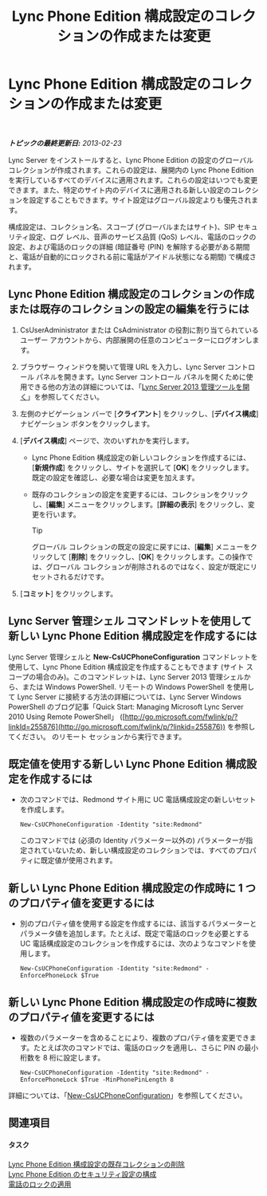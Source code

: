 ﻿---
title: Lync Phone Edition 構成設定のコレクションの作成または変更
TOCTitle: Lync Phone Edition 構成設定のコレクションの作成または変更
ms:assetid: 6cf714af-8f57-4a71-89ad-0a776302b2ba
ms:mtpsurl: https://technet.microsoft.com/ja-jp/library/JJ688086(v=OCS.15)
ms:contentKeyID: 49886992
ms.date: 05/19/2016
mtps_version: v=OCS.15
ms.translationtype: HT
---

# Lync Phone Edition 構成設定のコレクションの作成または変更

 

_**トピックの最終更新日:** 2013-02-23_

Lync Server をインストールすると、Lync Phone Edition の設定のグローバル コレクションが作成されます。これらの設定は、展開内の Lync Phone Edition を実行しているすべてのデバイスに適用されます。これらの設定はいつでも変更できます。また、特定のサイト内のデバイスに適用される新しい設定のコレクションを設定することもできます。サイト設定はグローバル設定よりも優先されます。

構成設定は、コレクション名、スコープ (グローバルまたはサイト)、SIP セキュリティ設定、ログ レベル、音声のサービス品質 (QoS) レベル、電話のロックの設定、および電話のロックの詳細 (暗証番号 (PIN) を解除する必要がある期間と、電話が自動的にロックされる前に電話がアイドル状態になる期間) で構成されます。

## Lync Phone Edition 構成設定のコレクションの作成または既存のコレクションの設定の編集を行うには

1.  CsUserAdministrator または CsAdministrator の役割に割り当てられているユーザー アカウントから、内部展開の任意のコンピューターにログオンします。

2.  ブラウザー ウィンドウを開いて管理 URL を入力し、Lync Server コントロール パネルを開きます。Lync Server コントロール パネルを開くために使用できる他の方法の詳細については、「[Lync Server 2013 管理ツールを開く](lync-server-2013-open-lync-server-administrative-tools.md)」を参照してください。

3.  左側のナビゲーション バーで \[**クライアント**\] をクリックし、\[**デバイス構成**\] ナビゲーション ボタンをクリックします。

4.  \[**デバイス構成**\] ページで、次のいずれかを実行します。
    
      - Lync Phone Edition 構成設定の新しいコレクションを作成するには、\[**新規作成**\] をクリックし、サイトを選択して \[**OK**\] をクリックします。既定の設定を確認し、必要な場合は変更を加えます。
    
      - 既存のコレクションの設定を変更するには、コレクションをクリックし、\[**編集**\] メニューをクリックします。\[**詳細の表示**\] をクリックし、変更を行います。
        

        > [!TIP]
        > グローバル コレクションの既定の設定に戻すには、[<STRONG>編集</STRONG>] メニューをクリックして [<STRONG>削除</STRONG>] をクリックし、[<STRONG>OK</STRONG>] をクリックします。この操作では、グローバル コレクションが削除されるのではなく、設定が既定にリセットされるだけです。



5.  \[**コミット**\] をクリックします。

## Lync Server 管理シェル コマンドレットを使用して新しい Lync Phone Edition 構成設定を作成するには

Lync Server 管理シェルと **New-CsUCPhoneConfiguration** コマンドレットを使用して、Lync Phone Edition 構成設定を作成することもできます (サイト スコープの場合のみ)。このコマンドレットは、Lync Server 2013 管理シェルから、または Windows PowerShell. リモートの Windows PowerShell を使用して Lync Server に接続する方法の詳細については、Lync Server Windows PowerShell のブログ記事「Quick Start: Managing Microsoft Lync Server 2010 Using Remote PowerShell」 ([http://go.microsoft.com/fwlink/p/?linkId=255876](http://go.microsoft.com/fwlink/p/?linkid=255876)) を参照してください。 のリモート セッションから実行できます。

## 既定値を使用する新しい Lync Phone Edition 構成設定を作成するには

  - 次のコマンドでは、Redmond サイト用に UC 電話構成設定の新しいセットを作成します。
    
        New-CsUCPhoneConfiguration -Identity "site:Redmond"
    
    このコマンドでは (必須の Identity パラメーター以外の) パラメーターが指定されていないため、新しい構成設定のコレクションでは、すべてのプロパティに既定値が使用されます。

## 新しい Lync Phone Edition 構成設定の作成時に 1 つのプロパティ値を変更するには

  - 別のプロパティ値を使用する設定を作成するには、該当するパラメーターとパラメータ値を追加します。たとえば、既定で電話のロックを必要とする UC 電話構成設定のコレクションを作成するには、次のようなコマンドを使用します。
    
        New-CsUCPhoneConfiguration -Identity "site:Redmond" -EnforcePhoneLock $True

## 新しい Lync Phone Edition 構成設定の作成時に複数のプロパティ値を変更するには

  - 複数のパラメーターを含めることにより、複数のプロパティ値を変更できます。たとえば次のコマンドでは、電話のロックを適用し、さらに PIN の最小桁数を 8 桁に設定します。
    
        New-CsUCPhoneConfiguration -Identity "site:Redmond" -EnforcePhoneLock $True -MinPhonePinLength 8

詳細については、「[New-CsUCPhoneConfiguration](new-csucphoneconfiguration.md)」を参照してください。

## 関連項目

#### タスク

[Lync Phone Edition 構成設定の既存コレクションの削除](lync-server-2013-delete-an-existing-collection-of-lync-phone-edition-configuration-settings.md)  
[Lync Phone Edition のセキュリティ設定の構成](lync-server-2013-configure-security-settings-for-lync-phone-edition.md)  
[電話のロックの適用](lync-server-2013-enforce-phone-locking.md)

